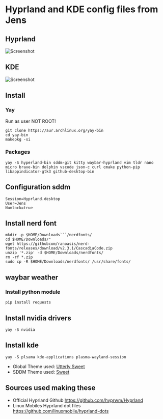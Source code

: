 # Hyprland and KDE config files from Jens
## Hyprland
![Screenshot](https://raw.githubusercontent.com/JensDeLeersnyderPXL/arch-dotfiles/main/hyprland_screenshot.png)

## KDE 
![Screenshot](https://raw.githubusercontent.com/JensDeLeersnyderPXL/arch-dotfiles/main/screenshots/KDE_screenshot.png)

## Install
### Yay

Run as user NOT ROOT!
```
git clone https://aur.archlinux.org/yay-bin
cd yay-bin
makepkg -si
```

### Packages
```
yay -S hyperland-bin sddm-git kitty waybar-hyprland vim tldr nano micro brave-bin dolphin vscode json-c curl cmake python-pip libappindicator-gtk3 github-desktop-bin
```

## Configuration sddm
```
Session=Hyprland.desktop
User=Jens
Numlock=true
```

## Install nerd font
```
mkdir -p $HOME/Downloads```/nerdfonts/
cd $HOME/Downloads/"
wget https://githubcom/ranoasis/nerd-fonts/releases/download/v2.3.1/CascadiaCode.zip
unzip '*.zip' -d $HOME/Downloads/nerdfonts/
rm -rf *.zip
sudo cp -R $HOME/Downloads/nerdfonts/ /usr/share/fonts/
```
## waybar weather
### Install python module
```
pip install requests
```
## Install nvidia drivers
```
yay -S nvidia
```
## Install kde
```
yay -S plsama kde-applications plasma-wayland-session
```
- Global Theme used: [Utterly Sweet](https://store.kde.org/p/1906500)
- SDDM   Theme used: [Sweet](https://github.com/EliverLara/Sweet/tree/nova/kde/sddm)
## Sources used making these

- Official Hyprland Github <https://github.com/hyprwm/Hyprland>
- Linux Mobiles Hyprland dot files <https://github.com/linuxmobile/hyprland-dots>
